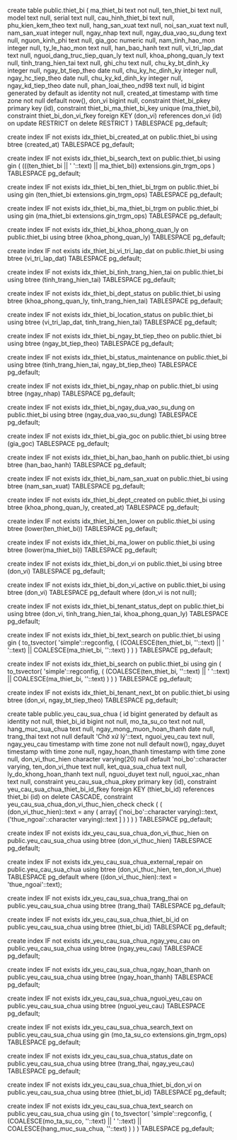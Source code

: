 create table public.thiet_bi (
  ma_thiet_bi text not null,
  ten_thiet_bi text null,
  model text null,
  serial text null,
  cau_hinh_thiet_bi text null,
  phu_kien_kem_theo text null,
  hang_san_xuat text null,
  noi_san_xuat text null,
  nam_san_xuat integer null,
  ngay_nhap text null,
  ngay_dua_vao_su_dung text null,
  nguon_kinh_phi text null,
  gia_goc numeric null,
  nam_tinh_hao_mon integer null,
  ty_le_hao_mon text null,
  han_bao_hanh text null,
  vi_tri_lap_dat text null,
  nguoi_dang_truc_tiep_quan_ly text null,
  khoa_phong_quan_ly text null,
  tinh_trang_hien_tai text null,
  ghi_chu text null,
  chu_ky_bt_dinh_ky integer null,
  ngay_bt_tiep_theo date null,
  chu_ky_hc_dinh_ky integer null,
  ngay_hc_tiep_theo date null,
  chu_ky_kd_dinh_ky integer null,
  ngay_kd_tiep_theo date null,
  phan_loai_theo_nd98 text null,
  id bigint generated by default as identity not null,
  created_at timestamp with time zone not null default now(),
  don_vi bigint null,
  constraint thiet_bi_pkey primary key (id),
  constraint thiet_bi_ma_thiet_bi_key unique (ma_thiet_bi),
  constraint thiet_bi_don_vi_fkey foreign KEY (don_vi) references don_vi (id) on update RESTRICT on delete RESTRICT
) TABLESPACE pg_default;

create index IF not exists idx_thiet_bi_created_at on public.thiet_bi using btree (created_at) TABLESPACE pg_default;

create index IF not exists idx_thiet_bi_search_text on public.thiet_bi using gin (
  (((ten_thiet_bi || ' '::text) || ma_thiet_bi)) extensions.gin_trgm_ops
) TABLESPACE pg_default;

create index IF not exists idx_thiet_bi_ten_thiet_bi_trgm on public.thiet_bi using gin (ten_thiet_bi extensions.gin_trgm_ops) TABLESPACE pg_default;

create index IF not exists idx_thiet_bi_ma_thiet_bi_trgm on public.thiet_bi using gin (ma_thiet_bi extensions.gin_trgm_ops) TABLESPACE pg_default;

create index IF not exists idx_thiet_bi_khoa_phong_quan_ly on public.thiet_bi using btree (khoa_phong_quan_ly) TABLESPACE pg_default;

create index IF not exists idx_thiet_bi_vi_tri_lap_dat on public.thiet_bi using btree (vi_tri_lap_dat) TABLESPACE pg_default;

create index IF not exists idx_thiet_bi_tinh_trang_hien_tai on public.thiet_bi using btree (tinh_trang_hien_tai) TABLESPACE pg_default;

create index IF not exists idx_thiet_bi_dept_status on public.thiet_bi using btree (khoa_phong_quan_ly, tinh_trang_hien_tai) TABLESPACE pg_default;

create index IF not exists idx_thiet_bi_location_status on public.thiet_bi using btree (vi_tri_lap_dat, tinh_trang_hien_tai) TABLESPACE pg_default;

create index IF not exists idx_thiet_bi_ngay_bt_tiep_theo on public.thiet_bi using btree (ngay_bt_tiep_theo) TABLESPACE pg_default;

create index IF not exists idx_thiet_bi_status_maintenance on public.thiet_bi using btree (tinh_trang_hien_tai, ngay_bt_tiep_theo) TABLESPACE pg_default;

create index IF not exists idx_thiet_bi_ngay_nhap on public.thiet_bi using btree (ngay_nhap) TABLESPACE pg_default;

create index IF not exists idx_thiet_bi_ngay_dua_vao_su_dung on public.thiet_bi using btree (ngay_dua_vao_su_dung) TABLESPACE pg_default;

create index IF not exists idx_thiet_bi_gia_goc on public.thiet_bi using btree (gia_goc) TABLESPACE pg_default;

create index IF not exists idx_thiet_bi_han_bao_hanh on public.thiet_bi using btree (han_bao_hanh) TABLESPACE pg_default;

create index IF not exists idx_thiet_bi_nam_san_xuat on public.thiet_bi using btree (nam_san_xuat) TABLESPACE pg_default;

create index IF not exists idx_thiet_bi_dept_created on public.thiet_bi using btree (khoa_phong_quan_ly, created_at) TABLESPACE pg_default;

create index IF not exists idx_thiet_bi_ten_lower on public.thiet_bi using btree (lower(ten_thiet_bi)) TABLESPACE pg_default;

create index IF not exists idx_thiet_bi_ma_lower on public.thiet_bi using btree (lower(ma_thiet_bi)) TABLESPACE pg_default;

create index IF not exists idx_thiet_bi_don_vi on public.thiet_bi using btree (don_vi) TABLESPACE pg_default;

create index IF not exists idx_thiet_bi_don_vi_active on public.thiet_bi using btree (don_vi) TABLESPACE pg_default
where
  (don_vi is not null);

create index IF not exists idx_thiet_bi_tenant_status_dept on public.thiet_bi using btree (don_vi, tinh_trang_hien_tai, khoa_phong_quan_ly) TABLESPACE pg_default;

create index IF not exists idx_thiet_bi_text_search on public.thiet_bi using gin (
  to_tsvector(
    'simple'::regconfig,
    (
      (COALESCE(ten_thiet_bi, ''::text) || ' '::text) || COALESCE(ma_thiet_bi, ''::text)
    )
  )
) TABLESPACE pg_default;

create index IF not exists idx_thiet_bi_search on public.thiet_bi using gin (
  to_tsvector(
    'simple'::regconfig,
    (
      (COALESCE(ten_thiet_bi, ''::text) || ' '::text) || COALESCE(ma_thiet_bi, ''::text)
    )
  )
) TABLESPACE pg_default;

create index IF not exists idx_thiet_bi_tenant_next_bt on public.thiet_bi using btree (don_vi, ngay_bt_tiep_theo) TABLESPACE pg_default;


create table public.yeu_cau_sua_chua (
  id bigint generated by default as identity not null,
  thiet_bi_id bigint not null,
  mo_ta_su_co text not null,
  hang_muc_sua_chua text null,
  ngay_mong_muon_hoan_thanh date null,
  trang_thai text not null default 'Chờ xử lý'::text,
  nguoi_yeu_cau text null,
  ngay_yeu_cau timestamp with time zone not null default now(),
  ngay_duyet timestamp with time zone null,
  ngay_hoan_thanh timestamp with time zone null,
  don_vi_thuc_hien character varying(20) null default 'noi_bo'::character varying,
  ten_don_vi_thue text null,
  ket_qua_sua_chua text null,
  ly_do_khong_hoan_thanh text null,
  nguoi_duyet text null,
  nguoi_xac_nhan text null,
  constraint yeu_cau_sua_chua_pkey primary key (id),
  constraint yeu_cau_sua_chua_thiet_bi_id_fkey foreign KEY (thiet_bi_id) references thiet_bi (id) on delete CASCADE,
  constraint yeu_cau_sua_chua_don_vi_thuc_hien_check check (
    (
      (don_vi_thuc_hien)::text = any (
        array[
          ('noi_bo'::character varying)::text,
          ('thue_ngoai'::character varying)::text
        ]
      )
    )
  )
) TABLESPACE pg_default;

create index IF not exists idx_yeu_cau_sua_chua_don_vi_thuc_hien on public.yeu_cau_sua_chua using btree (don_vi_thuc_hien) TABLESPACE pg_default;

create index IF not exists idx_yeu_cau_sua_chua_external_repair on public.yeu_cau_sua_chua using btree (don_vi_thuc_hien, ten_don_vi_thue) TABLESPACE pg_default
where
  ((don_vi_thuc_hien)::text = 'thue_ngoai'::text);

create index IF not exists idx_yeu_cau_sua_chua_trang_thai on public.yeu_cau_sua_chua using btree (trang_thai) TABLESPACE pg_default;

create index IF not exists idx_yeu_cau_sua_chua_thiet_bi_id on public.yeu_cau_sua_chua using btree (thiet_bi_id) TABLESPACE pg_default;

create index IF not exists idx_yeu_cau_sua_chua_ngay_yeu_cau on public.yeu_cau_sua_chua using btree (ngay_yeu_cau) TABLESPACE pg_default;

create index IF not exists idx_yeu_cau_sua_chua_ngay_hoan_thanh on public.yeu_cau_sua_chua using btree (ngay_hoan_thanh) TABLESPACE pg_default;

create index IF not exists idx_yeu_cau_sua_chua_nguoi_yeu_cau on public.yeu_cau_sua_chua using btree (nguoi_yeu_cau) TABLESPACE pg_default;

create index IF not exists idx_yeu_cau_sua_chua_search_text on public.yeu_cau_sua_chua using gin (mo_ta_su_co extensions.gin_trgm_ops) TABLESPACE pg_default;

create index IF not exists idx_yeu_cau_sua_chua_status_date on public.yeu_cau_sua_chua using btree (trang_thai, ngay_yeu_cau) TABLESPACE pg_default;

create index IF not exists idx_yeu_cau_sua_chua_thiet_bi_don_vi on public.yeu_cau_sua_chua using btree (thiet_bi_id) TABLESPACE pg_default;

create index IF not exists idx_yeu_cau_sua_chua_text_search on public.yeu_cau_sua_chua using gin (
  to_tsvector(
    'simple'::regconfig,
    (
      (COALESCE(mo_ta_su_co, ''::text) || ' '::text) || COALESCE(hang_muc_sua_chua, ''::text)
    )
  )
) TABLESPACE pg_default;